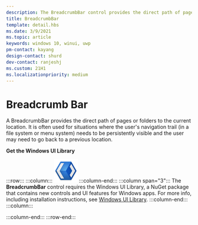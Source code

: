```yaml
---
description: The BreadcrumbBar control provides the direct path of pages or folders to the current location. It adapts to a variety of screen sizes. 
title: BreadcrumbBar
template: detail.hbs
ms.date: 3/9/2021
ms.topic: article
keywords: windows 10, winui, uwp
pm-contact: kayang
design-contact: shurd
dev-contact: ranjeshj
ms.custom: 21H1
ms.localizationpriority: medium
---
```


# Breadcrumb Bar
A BreadcrumbBar provides the direct path of pages or folders to the current location. It is often used for situations where the user's navigation trail (in a file system or menu system) needs to be persistently visible and the user may need to go back to a previous location. 

**Get the Windows UI Library**

:::row:::
   :::column:::
      ![WinUI logo](images/winui-logo-64x64.png)
   :::column-end:::
   :::column span="3":::
      The **BreadcrumbBar** control requires the Windows UI Library, a NuGet package that contains new controls and UI features for Windows apps. For more info, including installation instructions, see [Windows UI Library](/uwp/toolkits/winui/).
   :::column-end:::
   :::column:::

   :::column-end:::
:::row-end:::
